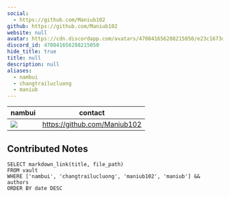 ```yaml
---
social: 
  - https://github.com/Maniub102
github: https://github.com/Maniub102
website: null
avatar: https://cdn.discordapp.com/avatars/470841656288215050/e23c1673d767fb7cb9a2b348ea58d6a6?size=1024
discord_id: 470841656288215050
hide_title: true
title: null
description: null
aliases: 
  - nambui
  - changtrailucluong
  - maniub
---
```

<div class="profile"/>

| nambui                                                                                                   | contact                      |
| ----------------------------------------------------------------------------------------------------------- | ---------------------------- |
| ![](https://cdn.discordapp.com/avatars/470841656288215050/e23c1673d767fb7cb9a2b348ea58d6a6?size=1024) | https://github.com/Maniub102 |

## Contributed Notes

```dsql-list
SELECT markdown_link(title, file_path)
FROM vault
WHERE ['nambui', 'changtrailucluong', 'maniub102', 'maniub'] && authors
ORDER BY date DESC
```
